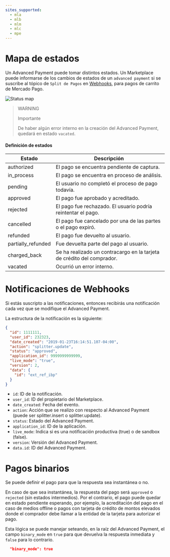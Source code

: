 ```yaml
---
sites_supported:
  - mla
  - mlb
  - mlm
  - mlc
  - mpe
---
```


# Mapa de estados

Un Advanced Payment puede tomar distintos estados.
Un Marketplace puede informarse de los cambios de estados de un `advanced payment` si se suscribe al tópico de `Split de Pagos` en [Webhooks](https://www.mercadopago.com/mla/account/webhooks), para pagos de carrito de Mercado Pago.

![Status map](/images/advanced-payments/advanced-payments-status-map.png)

> WARNING
>
> Importante
>
> De haber algún error interno en la creación del Advanced Payment, quedará en estado `vacated`.

#### Definición de estados

Estado              |Descripción                                                            |
--------------------|-----------------------------------------------------------------------|
authorized          |El pago se encuentra pendiente de captura.                             |
in_process          |El pago se encuentra en proceso de análisis.                           |
pending             |El usuario no completó el proceso de pago todavía.                     |
approved            |El pago fue aprobado y acreditado.                                     |
rejected            |El pago fue rechazado. El usuario podría reintentar el pago.           |
cancelled           |El pago fue cancelado por una de las partes o el pago expiró.          |
refunded            |El pago fue devuelto al usuario.                                       |
partially_refunded  |Fue devuelta parte del pago al usuario.                                |
charged_back        |Se ha realizado un contracargo en la tarjeta de crédito del comprador. |
vacated             |Ocurrió un error interno.                                              |

# Notificaciones de Webhooks

Si estás suscripto a las notificaciones, entonces recibirás una notificación cada vez que se modifique el Advanced Payment.

La estructura de la notificación es la siguiente:

```json
{
  "id": 1111111,
  "user_id": 232323,
  "date_created": "2019-01-23T16:14:51.107-04:00",
  "action": "splitter.update",
  "status": "approved",
  "application_id": 9999999999999,
  "live_mode": "true",
  "version": 2,
  "data": {
    "id": "ext_ref_ibp"
  }
}
```

* `id`: ID de la notificación.
* `user_id`: ID del propietario del Marketplace.
* `date_created`: Fecha del evento.
* `action`: Acción que se realizo con respecto al Advanced Payment (puede ser splitter.insert o splitter.update).
* `status`: Estado del Advanced Payment.
* `application_id`: ID de la aplicación.
* `live_mode`: Indica si es una notificación productiva (true) o de sandbox (false).
* `version`: Versión del Advanced Payment.
* `data.id`: ID del Advanced Payment.

# Pagos binarios

Se puede definir el pago para que la respuesta sea instantánea o no.

En caso de que sea instantánea, la respuesta del pago será `approved` o `rejected` (sin estados intermedios). Por el contrario, el pago puede quedar en estado pendiente esperando, por ejemplo, la acreditación del pago en el caso de medios offline o pagos con tarjeta de crédito de montos elevados donde el comprador debe llamar a la entidad de la tarjeta para autorizar el pago.

Esta lógica se puede manejar seteando, en la raíz del Advanced Payment, el campo `binary_mode` en `true` para que devuelva la respuesta inmediata y `false` para lo contrario.

```json
  "binary_mode": true
```
